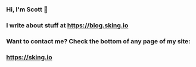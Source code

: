 ### Hi, I'm Scott 👋
### I write about stuff at https://blog.sking.io
### Want to contact me? Check the bottom of any page of my site:
### https://sking.io
